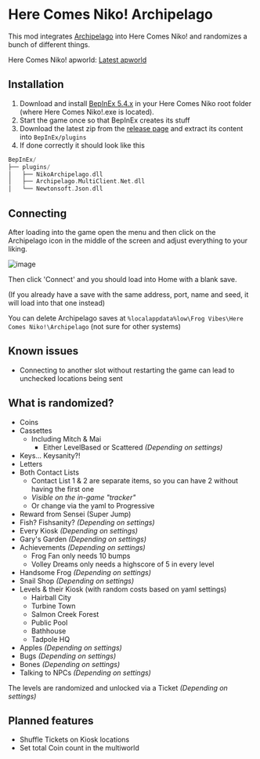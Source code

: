 # Here Comes Niko! Archipelago
This mod integrates [Archipelago](https://archipelago.gg/) into Here Comes Niko! and randomizes a bunch of different things.

Here Comes Niko! apworld: [Latest apworld](https://github.com/niieli/Niko-Archipelago/releases/latest)

## Installation

1. Download and install [BepInEx 5.4.x](https://github.com/BepInEx/BepInEx/releases/tag/v5.4.22) in your Here Comes Niko root folder (where Here Comes Niko!.exe is located). 
2. Start the game once so that BepInEx creates its stuff
3. Download the latest zip from the [release page](https://github.com/niieli/NikoArchipelagoMod/releases/latest) and extract its content into `BepInEx/plugins`
4. If done correctly it should look like this
```swift
BepInEx/
├── plugins/
│   ├── NikoArchipelago.dll
│   ├── Archipelago.MultiClient.Net.dll
│   └── Newtonsoft.Json.dll
```

## Connecting

After loading into the game open the menu and then click on the Archipelago icon in the middle of the screen and adjust everything to your liking.

![image](https://github.com/user-attachments/assets/c3d67e7f-723a-4dbf-a10d-ac25dabb97fd)


Then click 'Connect' and you should load into Home with a blank save. 

(If you already have a save with the same address, port, name and seed, it will load into that one instead)

You can delete Archipelago saves at `%localappdata%low\Frog Vibes\Here Comes Niko!\Archipelago` (not sure for other systems)

## Known issues
- Connecting to another slot without restarting the game can lead to unchecked locations being sent 
## What is randomized?
- Coins
- Cassettes
  - Including Mitch & Mai
    - Either LevelBased or Scattered *(Depending on settings)*
- Keys... Keysanity?!
- Letters
- Both Contact Lists
  - Contact List 1 & 2 are separate items, so you can have 2 without having the first one
  - *Visible on the in-game "tracker"* 
  - Or change via the yaml to Progressive
- Reward from Sensei (Super Jump)
- Fish? Fishsanity? *(Depending on settings)*
- Every Kiosk *(Depending on settings)*
- Gary's Garden *(Depending on settings)*
- Achievements *(Depending on settings)*
  - Frog Fan only needs 10 bumps
  - Volley Dreams only needs a highscore of 5 in every level
- Handsome Frog *(Depending on settings)*
- Snail Shop *(Depending on settings)*
- Levels & their Kiosk (with random costs based on yaml settings)
  - Hairball City
  - Turbine Town
  - Salmon Creek Forest
  - Public Pool
  - Bathhouse
  - Tadpole HQ
- Apples *(Depending on settings)*
- Bugs *(Depending on settings)*
- Bones *(Depending on settings)*
- Talking to NPCs *(Depending on settings)*

The levels are randomized and unlocked via a Ticket *(Depending on settings)*

## Planned features
- Shuffle Tickets on Kiosk locations
- Set total Coin count in the multiworld 
